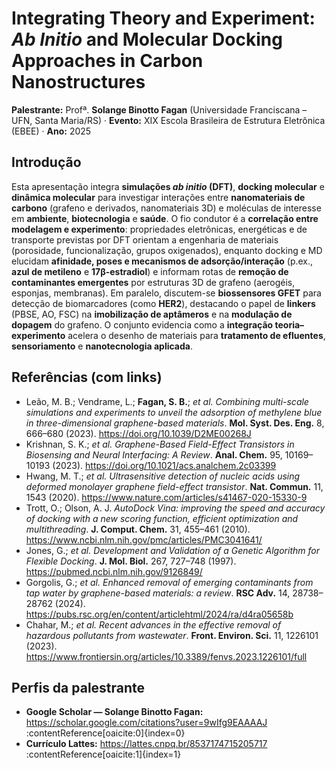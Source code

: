 # Integrating Theory and Experiment: *Ab Initio* and Molecular Docking Approaches in Carbon Nanostructures  
**Palestrante:** Profª. **Solange Binotto Fagan** (Universidade Franciscana – UFN, Santa Maria/RS) · **Evento:** XIX Escola Brasileira de Estrutura Eletrônica (EBEE) · **Ano:** 2025

## Introdução
Esta apresentação integra **simulações *ab initio* (DFT)**, **docking molecular** e **dinâmica molecular** para investigar interações entre **nanomateriais de carbono** (grafeno e derivados, nanomateriais 3D) e moléculas de interesse em **ambiente**, **biotecnologia** e **saúde**. O fio condutor é a **correlação entre modelagem e experimento**: propriedades eletrônicas, energéticas e de transporte previstas por DFT orientam a engenharia de materiais (porosidade, funcionalização, grupos oxigenados), enquanto docking e MD elucidam **afinidade, poses e mecanismos de adsorção/interação** (p.ex., **azul de metileno** e **17β-estradiol**) e informam rotas de **remoção de contaminantes emergentes** por estruturas 3D de grafeno (aerogéis, esponjas, membranas). Em paralelo, discutem-se **biossensores GFET** para detecção de biomarcadores (como **HER2**), destacando o papel de **linkers** (PBSE, AO, FSC) na **imobilização de aptâmeros** e na **modulação de dopagem** do grafeno. O conjunto evidencia como a **integração teoria–experimento** acelera o desenho de materiais para **tratamento de efluentes**, **sensoriamento** e **nanotecnologia aplicada**.

## Referências (com links)
- Leão, M. B.; Vendrame, L.; **Fagan, S. B.**; *et al.* *Combining multi-scale simulations and experiments to unveil the adsorption of methylene blue in three-dimensional graphene-based materials*. **Mol. Syst. Des. Eng.** 8, 666–680 (2023). https://doi.org/10.1039/D2ME00268J  
- Krishnan, S. K.; *et al.* *Graphene-Based Field-Effect Transistors in Biosensing and Neural Interfacing: A Review*. **Anal. Chem.** 95, 10169–10193 (2023). https://doi.org/10.1021/acs.analchem.2c03399  
- Hwang, M. T.; *et al.* *Ultrasensitive detection of nucleic acids using deformed monolayer graphene field-effect transistor*. **Nat. Commun.** 11, 1543 (2020). https://www.nature.com/articles/s41467-020-15330-9  
- Trott, O.; Olson, A. J. *AutoDock Vina: improving the speed and accuracy of docking with a new scoring function, efficient optimization and multithreading*. **J. Comput. Chem.** 31, 455–461 (2010). https://www.ncbi.nlm.nih.gov/pmc/articles/PMC3041641/  
- Jones, G.; *et al.* *Development and Validation of a Genetic Algorithm for Flexible Docking*. **J. Mol. Biol.** 267, 727–748 (1997). https://pubmed.ncbi.nlm.nih.gov/9126849/  
- Gorgolis, G.; *et al.* *Enhanced removal of emerging contaminants from tap water by graphene-based materials: a review*. **RSC Adv.** 14, 28738–28762 (2024). https://pubs.rsc.org/en/content/articlehtml/2024/ra/d4ra05658b  
- Chahar, M.; *et al.* *Recent advances in the effective removal of hazardous pollutants from wastewater*. **Front. Environ. Sci.** 11, 1226101 (2023). https://www.frontiersin.org/articles/10.3389/fenvs.2023.1226101/full  

## Perfis da palestrante
- **Google Scholar — Solange Binotto Fagan:** https://scholar.google.com/citations?user=9wIfg9EAAAAJ  :contentReference[oaicite:0]{index=0}  
- **Currículo Lattes:** https://lattes.cnpq.br/8537174715205717  :contentReference[oaicite:1]{index=1}

